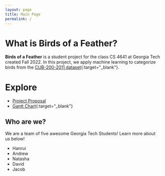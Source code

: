 ```yaml
---
layout: page
title: Main Page
permalink: /
---
```


# What is **Birds of a Feather**?

**Birds of a Feather** is a student project for the class CS 4641 at Georgia Tech created Fall 2022. 
In this project, we apply machine learning to categorize birds 
from the [CUB-200-2011 dataset](https://data.caltech.edu/records/65de6-vp158){:target="_blank"}.


# Explore

* [Project Proposal](project-proposal/)
* [Gantt Chart](https://docs.google.com/spreadsheets/d/1K8TAAyZyUx2GFHKz_3PumAwTwLIs4kbEIz4do6UTyDA/edit?usp=sharing){:target="_blank"}

## Who are we?

We are a team of five awesome Georgia Tech Students! Learn more about us below!

* Hanrui
* Andrew
* Natasha
* David
* Jacob